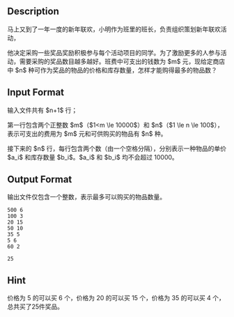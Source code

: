 ## Description

<p>马上又到了一年一度的新年联欢，小明作为班里的班长，负责组织策划新年联欢活动，</p><p>他决定采购一些奖品奖励积极参与每个活动项目的同学。为了激励更多的人参与活动，需要采购的奖品数目越多越好。班费中可支出的钱数为 $m$ 元，现给定商店中 $n$ 种可作为奖品的物品的价格和库存数量，怎样才能购得最多的物品数？</p>

## Input Format

<p>输入文件共有 $n+1$ 行；</p><p>第一行包含两个正整数 $m$（$1&lt;m \le 10000$）和 $n$（$1 \le n \le 100$），表示可支出的费用为 $m$ 元和可供购买的物品有 $n$ 种。</p><p>接下来的 $n$ 行，每行包含两个数（由一个空格分隔），分别表示一种物品的单价 $a_i$ 和库存数量 $b_i$。$a_i$ 和 $b_i$ 均不会超过 10000。</p>

## Output Format

<p>输出文件仅包含一个整数，表示最多可以购买的物品数量。<br /></p>

```input1
500 6
100 3
20 15
50 10
35 5
5 6
60 2
```
```output1
25
```
## Hint

<p>价格为 5 的可以买 6 个，价格为 20 的可以买 15 个，价格为 35 的可以买 4 个，总共买了25件奖品。<br /></p>
